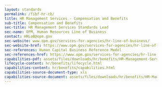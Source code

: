 ```yaml
---
layout: standards
permalink: /fibf-hr-cb/
title: HR Management Services - Compensation and Benefits
sub-title: Compensation and Benefits
sec-title: HR Management Services Standards Lead
sec-name: OPM, Human Resources Line of Business
contact: HRLoB@opm.gov
sec-website: www.opm.gov/services-for-agencies/hr-line-of-business/
sec-website-href: https://www.opm.gov/services-for-agencies/hr-line-of-business/
sec-references: Human Capital Business Reference Model
sec-references-href: https://www.opm.gov/services-for-agencies/hr-line-of-business/hc-business-reference-model/
capabilities-pdf: assets/files/downloads/hr/benefits/HR-Management-Services-Business-Capabilities.xlsx
lifecycle-content: hr/benefits/lifecycle.html
capabilities-content: hr/benefits/capabilities.html
capabilities-source-document-type: xls
capabilities-source-document: assets/files/downloads/hr/benefits/HR-Management-Services-Business-Capabilities.xlsx
---
```

